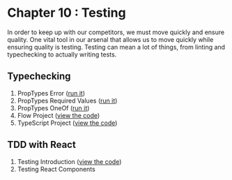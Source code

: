 # Chapter 10 : Testing

In order to keep up with our competitors, we must move quickly and ensure quality. One vital tool in our arsenal that
allows us to move quickly while ensuring quality is testing. Testing can mean a lot of things, from linting and typechecking to actually writing tests.

## Typechecking

1. PropTypes Error ([run it](https://codesandbox.io/s/stoic-bogdan-v62tk?file=/src/index.js))
2. PropTypes Required Values ([run it](https://codesandbox.io/s/vigorous-matsumoto-ozm55?file=/src/index.js))
3. PropTypes OneOf ([run it](https://codesandbox.io/s/modest-jennings-wy40n?file=/src/index.js))
4. Flow Project ([view the code](https://github.com/MoonHighway/learning-react/blob/master/chapter-10/in-the-flow))
5. TypeScript Project ([view the code](https://github.com/MoonHighway/learning-react/blob/master/chapter-10/in-the-flow))

## TDD with React

1. Testing Introduction ([view the code](https://github.com/MoonHighway/learning-react/blob/master/chapter-10/testing))
2. Testing React Components
